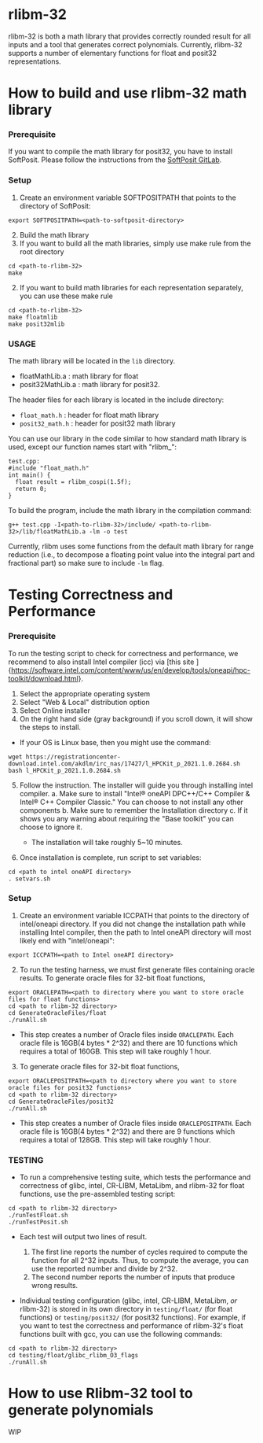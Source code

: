 # rlibm-32

rlibm-32 is both a math library that provides correctly rounded result for all inputs and a tool that generates correct polynomials. Currently, rlibm-32 supports a number of elementary functions for float and posit32 representations. 

# How to build and use rlibm-32 math library

### Prerequisite
If you want to compile the math library for posit32, you have to install SoftPosit. Please follow the instructions from the [SoftPosit GitLab](https://gitlab.com/cerlane/SoftPosit).

### Setup

1. Create an environment variable SOFTPOSITPATH that points to the directory of SoftPosit:
```
export SOFTPOSITPATH=<path-to-softposit-directory>
```
  
2. Build the math library
  1. If you want to build all the math libraries, simply use make rule from the root directory
  ```
  cd <path-to-rlibm-32>
  make
  ```

  2. If you want to build math libraries for each representation separately, you can use these make rule
  ```
  cd <path-to-rlibm-32>
  make floatmlib
  make posit32mlib
  ```
  
### USAGE
The math library will be located in the `lib` directory.
  * floatMathLib.a : math library for float
  * posit32MathLib.a : math library for posit32.

The header files for each library is located in the include directory:
  * `float_math.h` : header for float math library
  * `posit32_math.h` : header for posit32 math library

You can use our library in the code similar to how standard math library is used, except our function names start with "rlibm_":
```
test.cpp: 
#include "float_math.h"
int main() {
  float result = rlibm_cospi(1.5f);
  return 0;
}
```

To build the program, include the math library in the compilation command:
```
g++ test.cpp -I<path-to-rlibm-32>/include/ <path-to-rlibm-32>/lib/floatMathLib.a -lm -o test
```
Currently, rlibm uses some functions from the default math library for range reduction (i.e., to decompose a floating point value into the integral part and fractional part) so make sure to include `-lm` flag.


# Testing Correctness and Performance

### Prerequisite
To run the testing script to check for correctness and performance, we recommend to also install Intel compiler (icc) via [this site ]{https://software.intel.com/content/www/us/en/develop/tools/oneapi/hpc-toolkit/download.html}.

1. Select the appropriate operating system
2. Select "Web & Local" distribution option
3. Select Online installer
4. On the right hand side (gray background) if you scroll down, it will show the steps to install. 
  * If your OS is Linux base, then you might use the command:
```
wget https://registrationcenter-download.intel.com/akdlm/irc_nas/17427/l_HPCKit_p_2021.1.0.2684.sh
bash l_HPCKit_p_2021.1.0.2684.sh
```

5. Follow the instruction. The installer will guide you through installing intel compiler.
  a. Make sure to install "Intel® oneAPI DPC++/C++ Compiler & Intel® C++ Compiler Classic." You can choose to not install any other components
  b. Make sure to remember the Installation directory
  c. If it shows you any warning about requiring the "Base toolkit" you can choose to ignore it.
    * The installation will take roughly 5~10 minutes.

6. Once installation is complete, run script to set variables:
```
cd <path to intel oneAPI directory>
. setvars.sh
```

### Setup

1. Create an environment variable ICCPATH that points to the directory of intel/oneapi directory. If you did not change the installation path while installing Intel compiler, then the path to Intel oneAPI directory will most likely end with "intel/oneapi":
```
export ICCPATH=<path to Intel oneAPI directory>
```

2. To run the testing harness, we must first generate files containing oracle results. To generate oracle files for 32-bit float functions, 
```
export ORACLEPATH=<path to directory where you want to store oracle files for float functions>
cd <path to rlibm-32 directory>
cd GenerateOracleFiles/float
./runAll.sh
```
  * This step creates a number of <function name>Oracle files inside `ORACLEPATH`. Each oracle file is 16GB(4 bytes * 2^32) and there are 10 functions which requires a total of 160GB. This step will take roughly 1 hour.

3. To generate oracle files for 32-bit float functions, 
```
export ORACLEPOSITPATH=<path to directory where you want to store oracle files for posit32 functions>
cd <path to rlibm-32 directory>
cd GenerateOracleFiles/posit32
./runAll.sh
```
  * This step creates a number of <function name>Oracle files inside `ORACLEPOSITPATH`. Each oracle file is 16GB(4 bytes * 2^32) and there are 9 functions which requires a total of 128GB. This step will take roughly 1 hour.


### TESTING
* To run a comprehensive testing suite, which tests the performance and correctness of glibc, intel, CR-LIBM, MetaLibm, and rlibm-32 for float functions, use the pre-assembled testing script:
```
cd <path to rlibm-32 directory>
./runTestFloat.sh
./runTestPosit.sh
```

* Each test will output two lines of result. 
  1. The first line reports the number of cycles required to compute the function for all 2^32 inputs. Thus, to compute the average, you can use the reported number and divide by 2^32. 
  2. The second number reports the number of inputs that produce wrong results.

* Individual testing configuration (glibc, intel, CR-LIBM, MetaLibm, *or* rlibm-32) is stored in its own directory in `testing/float/` (for float functions) or `testing/posit32/` (for posit32 functions). For example, if you want to test the correctness and performance of rlibm-32's float functions built with gcc, you can use the following commands:
```
cd <path to rlibm-32 directory>
cd testing/float/glibc_rlibm_O3_flags
./runAll.sh
```


# How to use Rlibm-32 tool to generate polynomials
WIP



